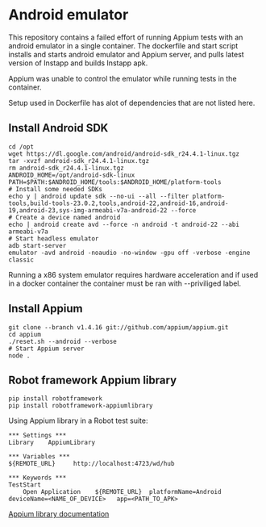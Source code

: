 # Android emulator

This repository contains a failed effort of running Appium tests with an android emulator in a single container.
The dockerfile and start script installs and starts android emulator and Appium server, and pulls latest version of Instapp and builds Instapp apk.

Appium was unable to control the emulator while running tests in the container.

Setup used in Dockerfile has alot of dependencies that are not listed here.

## Install Android SDK
```shell
cd /opt
wget https://dl.google.com/android/android-sdk_r24.4.1-linux.tgz
tar -xvzf android-sdk_r24.4.1-linux.tgz
rm android-sdk_r24.4.1-linux.tgz
ANDROID_HOME=/opt/android-sdk-linux
PATH=$PATH:$ANDROID_HOME/tools:$ANDROID_HOME/platform-tools
# Install some needed SDKs
echo y | android update sdk --no-ui --all --filter platform-tools,build-tools-23.0.2,tools,android-22,android-16,android-19,android-23,sys-img-armeabi-v7a-android-22 --force
# Create a device named android
echo | android create avd --force -n android -t android-22 --abi armeabi-v7a
# Start headless emulator
adb start-server
emulator -avd android -noaudio -no-window -gpu off -verbose -engine classic
```
Running a x86 system emulator requires hardware acceleration and if used in a docker container the container must be ran with --priviliged label.

## Install Appium
```shell
git clone --branch v1.4.16 git://github.com/appium/appium.git
cd appium
./reset.sh --android --verbose
# Start Appium server
node .
```

## Robot framework Appium library
```shell
pip install robotframework
pip install robotframework-appiumlibrary
```

Using Appium library in a Robot test suite:

```
*** Settings ***
Library    AppiumLibrary 

*** Variables ***
${REMOTE_URL}     http://localhost:4723/wd/hub

*** Keywords ***
TestStart
    Open Application    ${REMOTE_URL}  platformName=Android    deviceName=<NAME_OF_DEVICE>   app=<PATH_TO_APK> 
```

[Appium library documentation](http://jollychang.github.io/robotframework-appiumlibrary/doc/AppiumLibrary.html)

